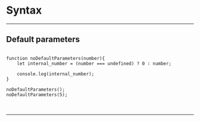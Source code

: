 # Syntax

---

## Default parameters

<pre>
<code class="language-javascript">
function noDefaultParameters(number){
    let internal_number = (number === undefined) ? 0 : number;

    console.log(internal_number);
}

noDefaultParameters();
noDefaultParameters(5);
</code
</pre>

---

